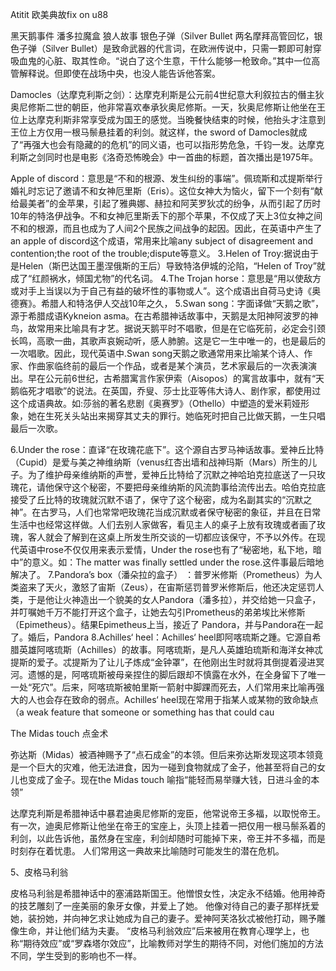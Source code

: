 Atitit 欧美典故fix on u88

黑天鹅事件
潘多拉魔盒
狼人故事
银色子弹（Silver Bullet
两名摩拜高管回忆，银色子弹（Silver Bullet）是致命武器的代言词，在欧洲传说中，只需一颗即可射穿吸血鬼的心脏、取其性命。“说白了这个生意，干什么能够一枪致命。”其中一位高管解释说。但即使在战场中央，也没人能告诉他答案。


Damocles（达摩克利斯之剑）：达摩克利斯是公元前4世纪意大利叙拉古的僭主狄奥尼修斯二世的朝臣，他非常喜欢奉承狄奥尼修斯。一天，狄奥尼修斯让他坐在王位上达摩克利斯非常享受成为国王的感觉。当晚餐快结束的时候，他抬头才注意到王位上方仅用一根马鬃悬挂着的利剑。就这样，the sword of Damocles就成了“再强大也会有隐藏的的危机”的同义语，也可以指形势危急，千钧一发。达摩克利斯之剑同时也是电影《洛奇恐怖晚会》中一首曲的标题，首次播出是1975年。

Apple of discord：意思是“不和的根源、发生纠纷的事端”。佩琉斯和忒提斯举行婚礼时忘记了邀请不和女神厄里斯（Eris）。这位女神大为恼火，留下一个刻有“献给最美者”的金苹果，引起了雅典娜、赫拉和阿芙罗狄忒的纷争，从而引起了历时10年的特洛伊战争。不和女神厄里斯丢下的那个苹果，不仅成了天上3位女神之间不和的根源，而且也成为了人间2个民族之间战争的起因。因此，在英语中产生了an apple of discord这个成语，常用来比喻any subject of disagreement and contention;the root of the trouble;dispute等意义。
3.Helen of Troy:据说由于是Helen（斯巴达国王墨涅俄斯的王后）导致特洛伊城的沦陷，“Helen of Troy”就成了“红颜祸水，倾国尤物”的代名词。
4.The Trojan horse：意思是“用以使敌方或对手上当误以为于自己有益的破坏性的事物或人”。这个成语出自荷马史诗《奥德赛》。希腊人和特洛伊人交战10年之久，
5.Swan song：字面译做“天鹅之歌”，源于希腊成语Kykneion asma。在古希腊神话故事中，天鹅是太阳神阿波罗的神鸟，故常用来比喻具有才艺。据说天鹅平时不唱歌，但是在它临死前，必定会引颈长鸣，高歌一曲，其歌声哀婉动听，感人肺腑。这是它一生中唯一的，也是最后的一次唱歌。因此，现代英语中.Swan song天鹅之歌通常用来比喻某个诗人、作家、作曲家临终前的最后一个作品，或者是某个演员，艺术家最后的一次表演演出。早在公元前6世纪，古希腊寓言作家伊索（Aisopos）的寓言故事中，就有“天鹅临死才唱歌”的说法。在英国，乔叟、莎士比亚等伟大诗人、剧作家，都使用过这个成语典故。如:莎翁的著名悲剧《奥赛罗》（Othello）中塑造的爱米莉娅形象，她在生死关头站出来揭穿其丈夫的罪行。她临死时把自己比做天鹅，一生只唱最后一次歌。

6.Under the rose：直译“在玫瑰花底下”。这个源自古罗马神话故事。爱神丘比特（Cupid）是爱与美之神维纳斯（venus红杏出墙和战神玛斯（Mars）所生的儿子。为了维护母亲维纳斯的声誉，爱神丘比特给了沉默之神哈珀克拉底送了一只玫瑰花，请他保守这个秘密，不要把母亲维纳斯的风流韵事给流传出去。哈伯克拉底接受了丘比特的玫瑰就沉默不语了，保守了这个秘密，成为名副其实的“沉默之神”。在古罗马，人们也常常吧玫瑰花当成沉默或者保守秘密的象征，并且在日常生活中也经常这样做。人们去别人家做客，看见主人的桌子上放有玫瑰或者画了玫瑰，客人就会了解到在这桌上所发生所交谈的一切都应该保守，不予以外传。在现代英语中rose不仅仅用来表示爱情，Under the rose也有了“秘密地，私下地，暗中”的意义。如：The matter was finally settled under the rose.这件事最后暗地解决了。
7.Pandora’s box（潘朵拉的盒子） ：普罗米修斯（Prometheus）为人类盗来了天火，激怒了宙斯（Zeus），在宙斯惩罚普罗米修斯后，他还决定惩罚人类，于是他让火神造出一个貌美的女人Pandora（潘多拉），并交给她一只盒子，并叮嘱她千万不能打开这个盒子，让她去勾引Prometheus的弟弟埃比米修斯（Epimetheus）。结果Epimetheus上当，接近了 Pandora，并与Pandora在一起了。婚后，Pandora
8.Achilles‘ heel：Achilles‘ heel即阿喀琉斯之踵。它源自希腊英雄阿喀琉斯（Achilles）的故事。阿喀琉斯，是凡人英雄珀琉斯和海洋女神忒提斯的爱子。忒提斯为了让儿子炼成“金钟罩”，在他刚出生时就将其倒提着浸进冥河。遗憾的是，阿喀琉斯被母亲捏住的脚后跟却不慎露在水外，在全身留下了唯一一处“死穴”。后来，阿喀琉斯被帕里斯一箭射中脚踝而死去，人们常用来比喻再强大的人也会存在致命的弱点。Achilles‘ heel现在常用于指某人或某物的致命缺点（a weak feature that someone or something has that could cau

The Midas touch
点金术

弥达斯（Midas）被酒神赐予了“点石成金”的本领。但后来弥达斯发现这项本领竟是一个巨大的灾难，他无法进食，因为一碰到食物就成了金子，他甚至将自己的女儿也变成了金子。现在the Midas touch 喻指“能轻而易举赚大钱，日进斗金的本领”



达摩克利斯是希腊神话中暴君迪奥尼修斯的宠臣，他常说帝王多福，以取悦帝王。
有一次，迪奥尼修斯让他坐在帝王的宝座上，头顶上挂着一把仅用一根马鬃系着的利剑，以此告诉他，虽然身在宝座，利剑却随时可能掉下来，帝王并不多福，而是时刻存在着忧患。
人们常用这一典故来比喻随时可能发生的潜在危机。



5、皮格马利翁

皮格马利翁是希腊神话中的塞浦路斯国王。他憎恨女性，决定永不结婚。他用神奇的技艺雕刻了一座美丽的象牙女像，并爱上了她。
他像对待自己的妻子那样抚爱她，装扮她，并向神乞求让她成为自己的妻子。爱神阿芙洛狄忒被他打动，赐予雕像生命，并让他们结为夫妻。
“皮格马利翁效应”后来被用在教育心理学上，也称“期待效应”或“罗森塔尔效应”，比喻教师对学生的期待不同，对他们施加的方法不同，学生受到的影响也不一样。

